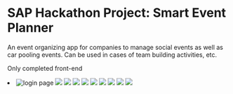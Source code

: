 <h1>SAP Hackathon Project: Smart Event Planner</h1>

An event organizing app for companies to manage social events as well as car pooling events. Can be used in cases of team building activities, etc.

Only completed front-end

<li/>
<img src="https://i.ibb.co/njL9Lj0/Untitled.png" alt="login page"/>
<img src="https://i.ibb.co/qdGhhJg/2.png"/>
<img src="https://i.ibb.co/4Jp46w9/10.png"/>
<img src="https://i.ibb.co/bm60VGR/3.png"/>
<img src="https://i.ibb.co/KNKT553/4.png"/>
<img src="https://i.ibb.co/5THwF1h/6.png"/>
<img src="https://i.ibb.co/7RB4gTt/7.png"/>
<img src="https://i.ibb.co/42MMJ3F/8.png"/>
<img src="https://i.ibb.co/S3pR9Fp/9.png"/>
<img src="https://i.ibb.co/Rh9M7GK/5.png"/>
